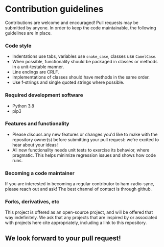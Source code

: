 # Contribution guidelines

Contributions are welcome and encouraged! Pull requests may be submitted by anyone.
In order to keep the code maintainable, the following guidelines are in place.

### Code style
* Indentations use tabs, variables use `snake_case`, classes use `CamelCase`.
* When possible, functionality should be packaged in classes or methods in a 
unit-testable manner.
* Line endings are CRLF.
* Implementations of classes should have methods in the same order.
* Use f-strings and single quoted strings where possible.

### Required development software
* Python 3.8
* pip3

### Features and functionality
* Please discuss any new features or changes you'd like to make with the
repository owner(s) before submitting your pull request: we're excited to
hear about your ideas!
* All new functionality needs unit tests to exercise its behavior, where
pragmatic. This helps minimize regression issues and shows how code runs.

### Becoming a code maintainer
If you are interested in becoming a regular contributor to ham-radio-sync,
please reach out and ask! The best channel of contact is through github.

### Forks, derivatives, etc
This project is offered as an open-source project, and will be offered that
way indefinitely. We ask that any projects that are inspired by or associated
with projects here cite appropriately, including a link to this repository.

## We look forward to your pull request!